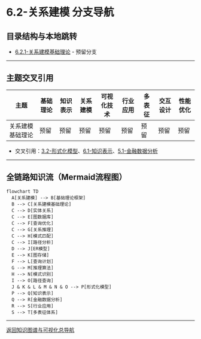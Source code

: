 # 6.2-关系建模 分支导航

## 目录结构与本地跳转

- [6.2.1-关系建模基础理论](6.2.1-关系建模基础理论.md) - 预留分支

---

## 主题交叉引用

| 主题      | 基础理论 | 知识表示 | 关系建模 | 可视化技术 | 行业应用 | 多表征 | 交互设计 | 性能优化 |
|-----------|----------|----------|----------|------------|----------|--------|----------|----------|
| 关系建模基础理论| 预留 | 预留     | 预留     | 预留       | 预留     | 预留   | 预留     | 预留     |

- 交叉引用：[3.2-形式化模型](../../../3-数据模型与算法/3.2-形式化模型/README.md)、[6.1-知识表示](../6.1-知识表示/README.md)、[5.1-金融数据分析](../../../5-行业应用与场景/5.1-金融数据分析/README.md)

---

## 全链路知识流（Mermaid流程图）

```mermaid
flowchart TD
  A[关系建模] --> B[基础理论框架]
  B --> C[关系建模基础理论]
  C --> D[实体关系]
  C --> E[图数据库]
  C --> F[查询优化]
  C --> G[关系推理]
  C --> H[模式匹配]
  C --> I[路径分析]
  D --> J[ER模型]
  E --> K[图存储]
  F --> L[查询计划]
  G --> M[推理算法]
  H --> N[模式识别]
  I --> O[路径查询]
  J & K & L & M & N & O --> P[形式化模型]
  P --> Q[知识表示]
  Q --> R[金融数据分析]
  R --> S[行业应用]
  S --> T[多表征体系]
```

---

[返回知识图谱与可视化总导航](../README.md)
